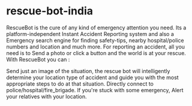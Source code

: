 # rescue-bot-india
RescueBot is the cure of any kind of emergency attention you need. Its a platform-independent Instant Accident Reporting system and also a Emergency search engine for finding safety-tips, nearby hospital/police numbers and location and much more. For reporting an accident, all you need is to Send a photo or click a button and the world is at your rescue. With RescueBot you can :

Send just an image of the situation, the rescue bot will intelligently determine your location type of accident and guide you with the most appropriate steps to do at that situation.
Directly connect to police/hospital/fire_brigade.
If you're stuck with some emergency, Alert your relatives with your location.

